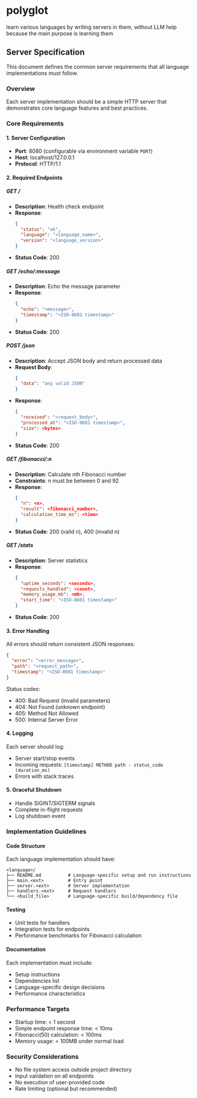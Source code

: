 # polyglot

learn various languages by writing servers in them, without LLM help because the main purpose is learning them


## Server Specification

This document defines the common server requirements that all language implementations must follow.

### Overview

Each server implementation should be a simple HTTP server that demonstrates core language features and best practices.

### Core Requirements

#### 1. Server Configuration
- **Port**: 8080 (configurable via environment variable `PORT`)
- **Host**: localhost/127.0.0.1
- **Protocol**: HTTP/1.1

#### 2. Required Endpoints

##### GET /
- **Description**: Health check endpoint
- **Response**: 
  ```json
  {
    "status": "ok",
    "language": "<language_name>",
    "version": "<language_version>"
  }
  ```
- **Status Code**: 200

##### GET /echo/:message
- **Description**: Echo the message parameter
- **Response**: 
  ```json
  {
    "echo": "<message>",
    "timestamp": "<ISO-8601 timestamp>"
  }
  ```
- **Status Code**: 200

##### POST /json
- **Description**: Accept JSON body and return processed data
- **Request Body**: 
  ```json
  {
    "data": "any valid JSON"
  }
  ```
- **Response**: 
  ```json
  {
    "received": "<request_body>",
    "processed_at": "<ISO-8601 timestamp>",
    "size": <bytes>
  }
  ```
- **Status Code**: 200

##### GET /fibonacci/:n
- **Description**: Calculate nth Fibonacci number
- **Constraints**: n must be between 0 and 92
- **Response**: 
  ```json
  {
    "n": <n>,
    "result": <fibonacci_number>,
    "calculation_time_ms": <time>
  }
  ```
- **Status Code**: 200 (valid n), 400 (invalid n)

##### GET /stats
- **Description**: Server statistics
- **Response**: 
  ```json
  {
    "uptime_seconds": <seconds>,
    "requests_handled": <count>,
    "memory_usage_mb": <mb>,
    "start_time": "<ISO-8601 timestamp>"
  }
  ```
- **Status Code**: 200

#### 3. Error Handling

All errors should return consistent JSON responses:
```json
{
  "error": "<error_message>",
  "path": "<request_path>",
  "timestamp": "<ISO-8601 timestamp>"
}
```

Status codes:
- 400: Bad Request (invalid parameters)
- 404: Not Found (unknown endpoint)
- 405: Method Not Allowed
- 500: Internal Server Error

#### 4. Logging

Each server should log:
- Server start/stop events
- Incoming requests: `[timestamp] METHOD path - status_code (duration_ms)`
- Errors with stack traces

#### 5. Graceful Shutdown

- Handle SIGINT/SIGTERM signals
- Complete in-flight requests
- Log shutdown event

### Implementation Guidelines

#### Code Structure
Each language implementation should have:
```
<language>/
├── README.md          # Language-specific setup and run instructions
├── main.<ext>         # Entry point
├── server.<ext>       # Server implementation
├── handlers.<ext>     # Request handlers
└── <build_file>       # Language-specific build/dependency file
```

#### Testing
- Unit tests for handlers
- Integration tests for endpoints
- Performance benchmarks for Fibonacci calculation

#### Documentation
Each implementation must include:
- Setup instructions
- Dependencies list
- Language-specific design decisions
- Performance characteristics

### Performance Targets
- Startup time: < 1 second
- Simple endpoint response time: < 10ms
- Fibonacci(50) calculation: < 100ms
- Memory usage: < 100MB under normal load

### Security Considerations
- No file system access outside project directory
- Input validation on all endpoints
- No execution of user-provided code
- Rate limiting (optional but recommended)
